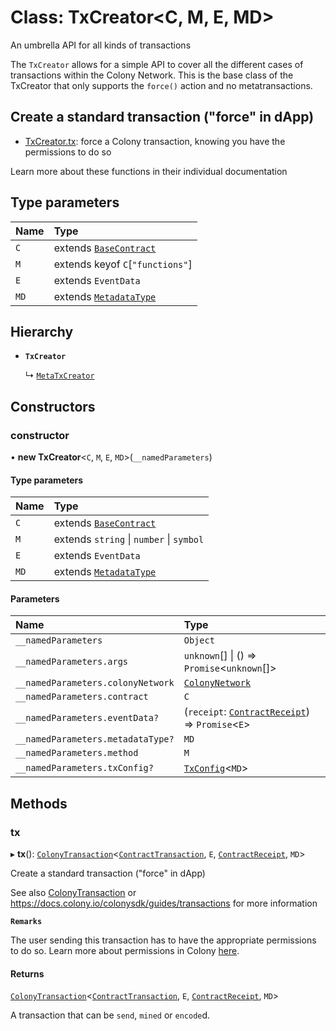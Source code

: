 # Class: TxCreator<C, M, E, MD\>

An umbrella API for all kinds of transactions

The `TxCreator` allows for a simple API to cover all the different cases of transactions within the Colony Network. This is the base class of the TxCreator that only supports the `force()` action and no metatransactions.

## Create a standard transaction ("force" in dApp)

- [TxCreator.tx](TxCreator.md#tx): force a Colony transaction, knowing you have the permissions to do so

Learn more about these functions in their individual documentation

## Type parameters

| Name | Type |
| :------ | :------ |
| `C` | extends [`BaseContract`](../interfaces/BaseContract.md) |
| `M` | extends keyof `C`[``"functions"``] |
| `E` | extends `EventData` |
| `MD` | extends [`MetadataType`](../enums/MetadataType.md) |

## Hierarchy

- **`TxCreator`**

  ↳ [`MetaTxCreator`](MetaTxCreator.md)

## Constructors

### constructor

• **new TxCreator**<`C`, `M`, `E`, `MD`\>(`__namedParameters`)

#### Type parameters

| Name | Type |
| :------ | :------ |
| `C` | extends [`BaseContract`](../interfaces/BaseContract.md) |
| `M` | extends `string` \| `number` \| `symbol` |
| `E` | extends `EventData` |
| `MD` | extends [`MetadataType`](../enums/MetadataType.md) |

#### Parameters

| Name | Type |
| :------ | :------ |
| `__namedParameters` | `Object` |
| `__namedParameters.args` | `unknown`[] \| () => `Promise`<`unknown`[]\> |
| `__namedParameters.colonyNetwork` | [`ColonyNetwork`](ColonyNetwork.md) |
| `__namedParameters.contract` | `C` |
| `__namedParameters.eventData?` | (`receipt`: [`ContractReceipt`](../interfaces/ContractReceipt.md)) => `Promise`<`E`\> |
| `__namedParameters.metadataType?` | `MD` |
| `__namedParameters.method` | `M` |
| `__namedParameters.txConfig?` | [`TxConfig`](../interfaces/TxConfig.md)<`MD`\> |

## Methods

### tx

▸ **tx**(): [`ColonyTransaction`](../interfaces/ColonyTransaction.md)<[`ContractTransaction`](../interfaces/ContractTransaction.md), `E`, [`ContractReceipt`](../interfaces/ContractReceipt.md), `MD`\>

Create a standard transaction ("force" in dApp)

See also [ColonyTransaction](../interfaces/ColonyTransaction.md) or https://docs.colony.io/colonysdk/guides/transactions for more information

**`Remarks`**

The user sending this transaction has to have the appropriate permissions to do so. Learn more about permissions in Colony [here](/develop/dev-learning/permissions).

#### Returns

[`ColonyTransaction`](../interfaces/ColonyTransaction.md)<[`ContractTransaction`](../interfaces/ContractTransaction.md), `E`, [`ContractReceipt`](../interfaces/ContractReceipt.md), `MD`\>

A transaction that can be `send`, `mined` or `encode`d.
